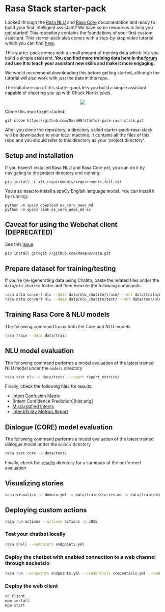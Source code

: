 ﻿# Rasa Stack starter-pack

Looked through the [Rasa NLU](http://rasa.com/docs/nlu/) and [Rasa Core](http://rasa.com/docs/core/) documentation and ready to build your first intelligent assistant? We have some resources to help you get started! This repository contains the foundations of your first custom assistant. This starter-pack also comes with a step-by-step video tutorial which you can find [here](https://youtu.be/lQZ_x0LRUbI).  

This starter-pack comes with a small amount of training data which lets you build a simple assistant. **You can find more training data here in the [forum](https://forum.rasa.com/t/grab-the-nlu-training-dataset-and-starter-packs/903) and use it to teach your assistant new skills and make it more engaging.**

We would recommend downloading this before getting started, although the tutorial will also work with just the data in this repo. 

The initial version of this starter-pack lets you build a simple assistant capable of cheering you up with Chuck Norris jokes.


<p align="center">
  <img src="./rasa-stack-mockup.gif">
</p>


Clone this repo to get started:

```
git clone https://github.com/RasaHQ/starter-pack-rasa-stack.git
```

After you clone the repository, a directory called starter-pack-rasa-stack will be downloaded to your local machine. It contains all the files of this repo and you should refer to this directory as your 'project directory'.


## Setup and installation

If you haven’t installed Rasa NLU and Rasa Core yet, you can do it by navigating to the project directory and running:  

```
pip install -r alt_requirements/requirements_full.txt
```

You also need to install a spaCy English language model. You can install it by running:

```
python -m spacy download es_core_news_md
python -m spacy link es_core_news_md es
```

## Caveat for using the Webchat client (DEPRECATED)

See this [issue](https://github.com/mrbot-ai/rasa-webchat/issues/28)

```bash
pip install git+git://github.com/RasaHQ/rasa.git

```

## Prepare dataset for training/testing

If you're (re-)generating data using Chatito, paste the related files under the `data/nlu_chatito` folder and then execute the following commands:

```bash
rasa data convert nlu --data data/nlu_chatito/train/ --out data/train/nlu.md -l es -f md
rasa data convert nlu --data data/nlu_chatito/test/ --out data/test/nlu.md -l es -f md
```

## Training Rasa Core & NLU models

The following command trains both the Core and NLU models

```bash
rasa train --data data/train
```

## NLU model evaluation

The following command performs a model evaluation of the latest trained NLU model under the `models` directory

```bash
rasa test nlu -u data/test/ --report report_metrics/
```

Finally, check the following files for results:
 
* [Intent Confusion Matrix](confmat.png) 
* [Intent Confidence Prediction][hist.png]
* [Misclassified Intents](errors.json)
* [Intent/Entity Metrics Report](report_metrics/)

## Dialogue (CORE) model evaluation

The following command performs a model evaluation of the latest trained dialogue model under the `models` directory

```bash
rasa test core -s data/test/
```

Finally, check the [results](results/) directory for a summary of the performed evaluation

## Visualizing stories

```bash
rasa visualize -d domain.yml -s data/train/stories.md -u data/train/nlu.md
```

## Deploying custom actions

```bash
rasa run actions --actions actions -p 5055
```

### Test your chatbot locally

```bash
rasa shell --endpoints endpoints.yml
```

### Deploy the chatbot with enabled connection to a web channel through socketsio

```bash
rasa run --endpoints endpoints.yml --credentials credentials.yml --enable-api --cors "*" --port 5002
```

### Deploy the web client

```bash
cd client
npm install
npm start

```